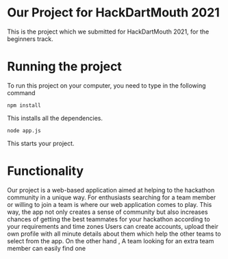 # Our Project for HackDartMouth 2021
This is the project which we submitted for HackDartMouth 2021, for the beginners track.

# Running the project
To run this project on your computer, you need to type in the following command

```
npm install
```
This installs all the dependencies.

```
node app.js
```
This starts your project.

# Functionality

Our project is a web-based application aimed at helping to the hackathon community in a unique way. For enthusiasts searching for a team member or willing to join a team is where our web application comes to play.
This way, the app not only creates a sense of community but also increases chances of  getting the best teammates for your hackathon according to your requirements and time zones
Users can create accounts, upload their own profile with all minute details about them which help the other teams to select from the app. On the other hand , A team looking for an extra team member can easily find one



